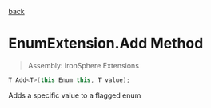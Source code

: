 ﻿

[back](/IronSphere.Extensions/types/EnumExtension)

# EnumExtension.Add Method

> Assembly: IronSphere.Extensions

```csharp
T Add<T>(this Enum this, T value);
```

Adds a specific value to a flagged enum

 
